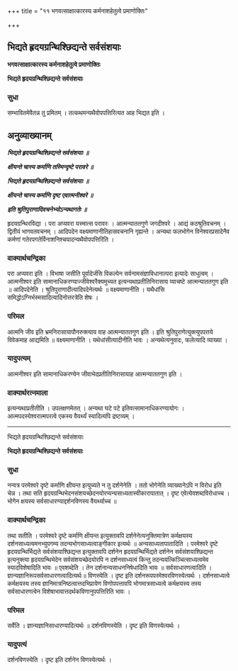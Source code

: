 +++
title = "११ भगवत्साक्षात्कारस्य कर्मनाशहेतुत्वे प्रमाणोक्तिः"

+++


## भिद्यते हृदयग्रन्थिश्छिद्यन्ते सर्वसंशयाः

**भगवत्साक्षात्कारस्य कर्मनाशहेतुत्वे प्रमाणोक्तिः**

**भिद्यते हृदयग्रन्थिश्छिद्यन्ते सर्वसंशयाः**

### **सुधा**

सम्भावितमेवैतन्न तु प्रमितम् । तत्कथमन्यथैवोपपत्तिरित्यत आह भिद्यत इति ।

## **अनुव्याख्यानम्**

***भिद्यते हृदयग्रन्थिश्छिद्यन्ते सर्वसंशयाः ॥***

***क्षीयन्ते चास्य कर्माणि तस्मिन्दृष्टे परावरे ॥***

***भिद्यते हृदयग्रन्थिश्छिद्यन्ते सर्वसंशयाः ॥***

***क्षीयन्ते चास्य कर्माणि दृष्ट एवात्मनीश्वरे ॥***

***इति श्रुतिपुराणादिवचनेभ्योऽन्यथागतेः ॥***

हृदयग्रन्थिरविद्या । परा अप्यवरा यस्मात्स परावरः । आत्मन्याततगुणे जगदीश्वरे । आद्यं कठश्रुतिवचनम् । द्वितीयं भागवतवचनम् । आदिपदेन वक्ष्यमाणानीतिहासवचनानि गृह्यन्ते । अन्यथा फलभोगेन विनेश्वरप्रसादेनैव कर्मणां गतेरपगतेर्विनाशनिश्चयादन्यथैवोपपत्तिरिति ।

### **वाक्यार्थचन्द्रिका**

परा अप्यवरा इति । विभाषा जसीति पूर्वादेर्जसि विकल्पेन सर्वनामसंज्ञाविधानात्परा इत्यादेः साधुत्वम् । आत्मनीश्वर इति सामानाधिकरण्याज्जीवेश्वरैक्यमुच्यत इत्यन्यथाप्रतीतिनिरासाय व्याचष्टे आत्मन्याततगुण इति ॥ आदिपदेनेति । श्रुतिपुराणादीत्यादिपदेनेत्यर्थः ॥ वक्ष्यमाणानीति । यथैधांसि समिद्धोऽग्निर्भस्मसादित्यादिनोत्तरत्रेति शेषः ।

### **परिमल** 

आत्मनि जीव इति भ्रमनिरासायापौनरुक्त्याय वाह आत्मन्याततगुण इति । इति श्रुतिपुराणेत्युक्त्युपपत्तये विवेकमाह आद्यमिति ॥ वक्ष्यमाणानीति । यथेधांसीत्यादीनीति भावः । अन्यथेत्यनुवादः, फलेत्यादि व्याख्या ।

### **यादुपत्यम्**

आत्मनीश्वर इति सामानाधिकरण्येन जीवाभेदप्रतीतिनिरासायाह आत्मन्याततगुण इति ।

### **वाक्यार्थरत्नमाला**

इत्यन्यथाप्रतीतीति । उपलक्षणमेतत् । अन्यथा घटे पटे इतिवत्सामानाधिकरण्यायोगः । आत्मपदस्येश्वरात्मपरत्वे एकस्य वैयर्थ्यं स्यादित्यपि द्रष्टव्यम् ।

------------------------------------------------------------------------

भिद्यते हृदयग्रन्थिश्छिद्यन्ते सर्वसंशयाः

**भिद्यते हृदयग्रन्थिश्छिद्यन्ते सर्वसंशयाः**

### **सुधा**

नन्वत्र परमेश्वरे दृष्टे कर्माणि क्षीयन्त इत्युच्यते न तु दर्शनेनेति । ततो भोगेनेति व्याख्यानेऽपि न विरोध इति चेन्न । तथा सति हृदयग्रन्थिभेदनसंशयच्छेदनयोरप्यन्यसाध्यतास्वीकारापातात् । दृष्ट एवेत्येवशब्दविरोधाच्च । भोगेन क्षयस्य सर्वसाधारण्याद्दर्शनविणस्य वैयर्थ्याच्च ॥

### **वाक्यार्थचन्द्रिका**

तथा सतीति । परमेश्वरे दृष्टे कर्माणि क्षीयन्त इत्युक्तावपि दर्शनेनेत्यनुक्तिमात्रेण कर्मक्षयस्य दर्शनसाध्यत्वमनभ्युपगम्य तदन्यभोगसाध्यत्वाङ्गीकार इत्यर्थः ॥ अन्यसाध्यतापातादिति । परमेश्वरे दृष्टे हृदयग्रन्थिर्भिद्यते सर्वसंशयाश्छिद्यन्त इत्युक्तावपि दर्शनेन हृदयग्रन्थिर्भिद्यते दर्शनेन सर्वसंशयाश्छिद्यन्त इत्यनुक्त्या हृदयग्रन्थिभेदेन सर्वसंशयच्छेदयोरपि न दर्शनसाध्यत्वं किन्तु तदन्ययत्किञ्चित्साध्यत्वमेव स्यादविशेषादिति भावः ॥ एवशब्देति । तेन दर्शनान्यसाधननिषेधादिति भावः ॥ सर्वसाधारणत्वादिति । ज्ञान्यज्ञानिरूपसर्वसाधारणत्वादित्यर्थः॥ विणस्येति । दृष्ट इति दर्शनरूपपरमेश्वरविणस्येत्यर्थः । दर्शनसाध्यत्वे कर्मक्षयस्य तस्य ज्ञानिमात्रनिष्ठत्वात्तदभिप्रायेण विणोपपत्तावपि भोगमात्रसाध्यत्वे कर्मक्षयस्य तस्य सर्वसाधारणत्वेन विशेषाभावात्तदर्थकविणानुपपत्तिरिति भावः ।

### **परिमल** 

सर्वेति । ज्ञान्यज्ञानिसाधारण्यादित्यर्थः ॥ दर्शनविणस्येति । दृष्ट इति विणस्येत्यर्थः ।

### **यादुपत्यं**

दर्शनविणस्येति । दृष्ट इति दर्शनेन विणस्येत्यर्थः ।

